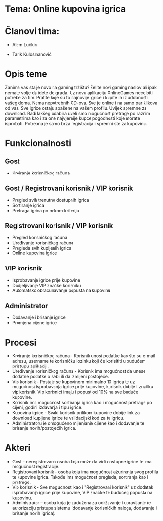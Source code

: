 # Tema: Online kupovina igrica

# Članovi tima:
 - Alem Lučkin
 
 - Tarik Kulosmanović

# Opis teme

Zanima vas sta je novo na gaming tržištu? Želite novi gaming naslov ali ipak nemate volje da idete do grada. Uz novu aplikaciju OnlineGames neće biti potrebe za tim.
Pratite koje su to najnovije igrice i kupite ih iz udobnosti vašeg doma. Nema nepotrebnih CD-ova. Sve je online i na samo par klikova od vas. Sve igrice ostaju spašene na vašem profilu. Uvijek spremne za download.
Radi lakšeg odabira uveli smo mogućnost pretrage po raznim parametrima kao i za one najvjernije kupce pogodnosti koje morate isprobati. Potrebna je samo brza registracija i spremni ste za kupovinu.

# Funkcionalnosti
 
  ## Gost
  - Kreiranje korisničkog računa
  
  ## Gost / Registrovani korisnik / VIP korisnik
  - Pregled svih trenutno dostupnih igrica 
  - Sortiranje igrica
  - Pretraga igrica po nekom kriteriju
  
  ## Registrovani korisnik / VIP korisnik
  - Pregled korisničkog računa
  - Uređivanje korisničkog računa
  - Pregleda svih kupljenih igrica
  - Online kupovina igrice
  
  ## VIP korisnik
  - Isprobavanje igrice prije kupovine
  - Dodjeljivanje VIP značke korisniku
  - Automatsko obračunavanje popusta na kupovinu
  
  ## Administrator
  - Dodavanje i brisanje igrice 
  - Promjena cijene igrice

# Procesi

- Kreiranje korisničkog računa - Korisnik unosi podatke kao što su e-mail adresu, username te korisničku lozinku koji će korisititi u budućem pristupu aplikaciji.
- Uređivanje korisničkog računa - Korisnik ima mogućnost da unese dodatne podatke o sebi ili da izmijeni postojeće.
- Vip korisnik - Postaje se kupovinom minimalno 10 igrica te uz mogućnost isprobavanja igrice prije kupovine, korisnik dobije i značku vip korisnik. Vip korisnici imaju i popust od 10% na sve buduće kupovine.
- Korisnik ima mogućnost sortiranja igrica kao i mogućnost pretrage po cijeni, godini izdavanja i tipu igrice.
- Kupovina igrice - Svaki korisnik prilikom kupovine dobije link za download kupljene igrice te validacijski kod za tu igricu.
- Administratoru je omogućeno mijenjanje cijene kao i dodavanje te brisanje novih/postojećih igrica.

# Akteri

- Gost - neregistrovana osoba koja može da vidi dostupne igrice te ima mogućnost registracije.
- Registrovani korisnik - osoba koja ima mogućnost ažuriranja svog profila te kupovine igrica. Takođe ima mogućnost pregleda, sortiranja kao i pretrage.
- Vip korisnik - Sve mogucnosti kao i &quot;Registrovani korisnik&quot; uz dodatak isprobavanja igrice prije kupovine, VIP značke te budućeg popusta na kupovinu.
- Administrator – osoba koja je zadužena za održavanje i upravljanje te autorizaciju pristupa sistemu (dodavanje korisničkih naloga, dodavanje i brisanje novih igrica).

